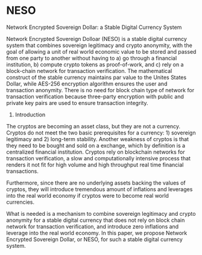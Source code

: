 # NESO
Network Encrypted Sovereign Dollar: a Stable Digital Currency System

Network Encrypted Sovereign Dolloar (NESO) is a stable digital currency system that combines sovereign legitimacy and crypto anonymity, with the goal of allowing a unit of real world economic value to be stored and passed from one party to another without having to a) go through a financial institution, b) compute crypto tokens as proof-of-work, and c) rely on a block-chain network for transaction verification. The mathematical construct of the stable currency maintains par value to the Unites States Dollar, while AES-256 encryption algorithm ensures the user and transaction anonymity. There is no need for block chain type of network for transaction verification because three-party encryption with public and private key pairs are used to ensure transaction integrity.

1. Introduction

The cryptos are becoming an asset class, but they are not a currency. Cryptos do not meet the two basic prerequisites for a currency: 1) sovereign legitimacy and 2) long-term stability. Another weakness of cryptos is that they need to be bought and sold on a exchange, which by definition is a centralized financial institution. Cryptos rely on blockchain networks for transaction verification, a slow and computationally intensive process that renders it not fit for high volume and high throughput real time financial transactions.

Furthermore, since there are no underlying assets backing the values of cryptos, they will introduce tremendous amount of inflations and leverages into the real world economy if cryptos were to become real world currencies.

What is needed is a mechanism to combine sovereign legitimacy and crypto anonymity for a stable digital currency that does not rely on block chain network for transaction verification, and introduce zero inflations and leverage into the real world economy. In this paper, we propose Network Encrypted Sovereign Dollar, or NESO, for such a stable digital currency system. 
